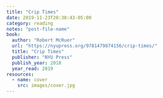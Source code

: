 ```yaml
---
title: "Crip Times"
date: 2019-11-23T20:38:43-05:00
category: reading
notes: "post-file-name"
book:
  author: "Robert McRuer"
  url: "https://nyupress.org/9781479874156/crip-times/"
  title: "Crip Times"
  publisher: "NYU Press"
  publish_year: 2018
  year_read: 2019
resources:
  - name: cover
    src: images/cover.jpg
---
```


